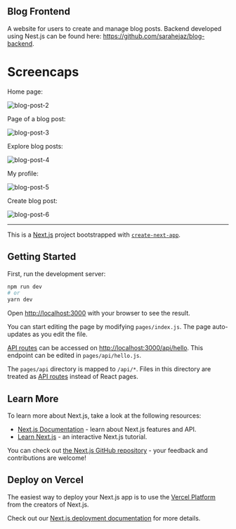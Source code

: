 ## Blog Frontend
A website for users to create and manage blog posts. Backend developed using Nest.js can be found here: https://github.com/sarahejaz/blog-backend.

# Screencaps
Home page:

![blog-post-2](https://github.com/sarahejaz/blog-frontend/assets/58132791/1f0f50c0-f4cb-4a06-8172-b61d27be01ae)


Page of a blog post:

![blog-post-3](https://github.com/sarahejaz/blog-frontend/assets/58132791/c268321a-abd1-472d-8c9b-9b604f740c0d)


Explore blog posts:

![blog-post-4](https://github.com/sarahejaz/blog-frontend/assets/58132791/cfe75f0a-33d0-4e76-8226-313c0062143c)


My profile:

![blog-post-5](https://github.com/sarahejaz/blog-frontend/assets/58132791/ab9dccca-8039-4f14-b4a7-38e5aaa6d019)


Create blog post:

![blog-post-6](https://github.com/sarahejaz/blog-frontend/assets/58132791/3a908878-5e4c-4b70-a40a-c932dc11295b)


***
This is a [Next.js](https://nextjs.org/) project bootstrapped with [`create-next-app`](https://github.com/vercel/next.js/tree/canary/packages/create-next-app).

## Getting Started

First, run the development server:

```bash
npm run dev
# or
yarn dev
```

Open [http://localhost:3000](http://localhost:3000) with your browser to see the result.

You can start editing the page by modifying `pages/index.js`. The page auto-updates as you edit the file.

[API routes](https://nextjs.org/docs/api-routes/introduction) can be accessed on [http://localhost:3000/api/hello](http://localhost:3000/api/hello). This endpoint can be edited in `pages/api/hello.js`.

The `pages/api` directory is mapped to `/api/*`. Files in this directory are treated as [API routes](https://nextjs.org/docs/api-routes/introduction) instead of React pages.

## Learn More

To learn more about Next.js, take a look at the following resources:

- [Next.js Documentation](https://nextjs.org/docs) - learn about Next.js features and API.
- [Learn Next.js](https://nextjs.org/learn) - an interactive Next.js tutorial.

You can check out [the Next.js GitHub repository](https://github.com/vercel/next.js/) - your feedback and contributions are welcome!

## Deploy on Vercel

The easiest way to deploy your Next.js app is to use the [Vercel Platform](https://vercel.com/new?utm_medium=default-template&filter=next.js&utm_source=create-next-app&utm_campaign=create-next-app-readme) from the creators of Next.js.

Check out our [Next.js deployment documentation](https://nextjs.org/docs/deployment) for more details.
